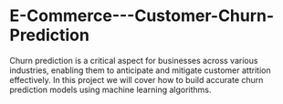 # E-Commerce---Customer-Churn-Prediction
Churn prediction is a critical aspect for businesses across various industries, enabling them to anticipate and mitigate customer attrition effectively. In this project we will cover how to build accurate churn prediction models using machine learning algorithms.

